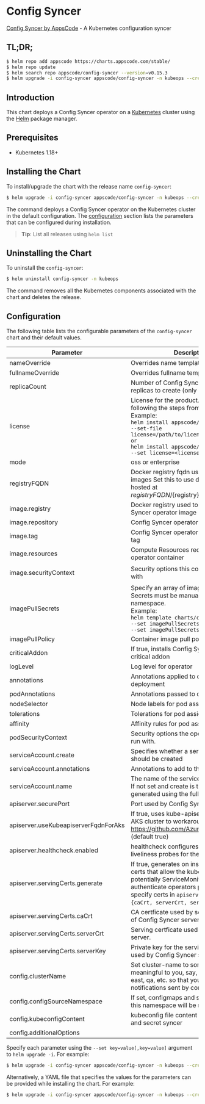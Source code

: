 # Config Syncer

[Config Syncer by AppsCode](https://github.com/kubeops/config-syncer) - A Kubernetes configuration syncer

## TL;DR;

```bash
$ helm repo add appscode https://charts.appscode.com/stable/
$ helm repo update
$ helm search repo appscode/config-syncer --version=v0.15.3
$ helm upgrade -i config-syncer appscode/config-syncer -n kubeops --create-namespace --version=v0.15.3
```

## Introduction

This chart deploys a Config Syncer operator on a [Kubernetes](http://kubernetes.io) cluster using the [Helm](https://helm.sh) package manager.

## Prerequisites

- Kubernetes 1.18+

## Installing the Chart

To install/upgrade the chart with the release name `config-syncer`:

```bash
$ helm upgrade -i config-syncer appscode/config-syncer -n kubeops --create-namespace --version=v0.15.3
```

The command deploys a Config Syncer operator on the Kubernetes cluster in the default configuration. The [configuration](#configuration) section lists the parameters that can be configured during installation.

> **Tip**: List all releases using `helm list`

## Uninstalling the Chart

To uninstall the `config-syncer`:

```bash
$ helm uninstall config-syncer -n kubeops
```

The command removes all the Kubernetes components associated with the chart and deletes the release.

## Configuration

The following table lists the configurable parameters of the `config-syncer` chart and their default values.

|              Parameter               |                                                                                                                                                       Description                                                                                                                                                        |                                                                                            Default                                                                                             |
|--------------------------------------|--------------------------------------------------------------------------------------------------------------------------------------------------------------------------------------------------------------------------------------------------------------------------------------------------------------------------|------------------------------------------------------------------------------------------------------------------------------------------------------------------------------------------------|
| nameOverride                         | Overrides name template                                                                                                                                                                                                                                                                                                  | <code>""</code>                                                                                                                                                                                |
| fullnameOverride                     | Overrides fullname template                                                                                                                                                                                                                                                                                              | <code>""</code>                                                                                                                                                                                |
| replicaCount                         | Number of Config Syncer operator replicas to create (only 1 is supported)                                                                                                                                                                                                                                                | <code>1</code>                                                                                                                                                                                 |
| license                              | License for the product. Get a license by following the steps from [here](https://license-issuer.appscode.com/). <br> Example: <br> `helm install appscode/panopticon \` <br> `--set-file license=/path/to/license/file` <br> `or` <br> `helm install appscode/panopticon \` <br> `--set license=<license file content>` | <code>""</code>                                                                                                                                                                                |
| mode                                 | oss or enterprise                                                                                                                                                                                                                                                                                                        | <code>oss</code>                                                                                                                                                                               |
| registryFQDN                         | Docker registry fqdn used to pull docker images Set this to use docker registry hosted at ${registryFQDN}/${registry}/${image}                                                                                                                                                                                           | <code>ghcr.io</code>                                                                                                                                                                           |
| image.registry                       | Docker registry used to pull Config Syncer operator image                                                                                                                                                                                                                                                                | <code>appscode</code>                                                                                                                                                                          |
| image.repository                     | Config Syncer operator container image                                                                                                                                                                                                                                                                                   | <code>config-syncer</code>                                                                                                                                                                     |
| image.tag                            | Config Syncer operator container image tag                                                                                                                                                                                                                                                                               | <code>""</code>                                                                                                                                                                                |
| image.resources                      | Compute Resources required by the operator container                                                                                                                                                                                                                                                                     | <code>{}</code>                                                                                                                                                                                |
| image.securityContext                | Security options this container should run with                                                                                                                                                                                                                                                                          | <code>{"allowPrivilegeEscalation":false,"capabilities":{"drop":["ALL"]},"readOnlyRootFilesystem":true,"runAsNonRoot":true,"runAsUser":65534,"seccompProfile":{"type":"RuntimeDefault"}}</code> |
| imagePullSecrets                     | Specify an array of imagePullSecrets. Secrets must be manually created in the namespace. <br> Example: <br> `helm template charts/config-syncer \` <br> `--set imagePullSecrets[0].name=sec0 \` <br> `--set imagePullSecrets[1].name=sec1`                                                                               | <code>[]</code>                                                                                                                                                                                |
| imagePullPolicy                      | Container image pull policy                                                                                                                                                                                                                                                                                              | <code>IfNotPresent</code>                                                                                                                                                                      |
| criticalAddon                        | If true, installs Config Syncer operator as critical addon                                                                                                                                                                                                                                                               | <code>false</code>                                                                                                                                                                             |
| logLevel                             | Log level for operator                                                                                                                                                                                                                                                                                                   | <code>3</code>                                                                                                                                                                                 |
| annotations                          | Annotations applied to operator deployment                                                                                                                                                                                                                                                                               | <code>{}</code>                                                                                                                                                                                |
| podAnnotations                       | Annotations passed to operator pod(s).                                                                                                                                                                                                                                                                                   | <code>{}</code>                                                                                                                                                                                |
| nodeSelector                         | Node labels for pod assignment                                                                                                                                                                                                                                                                                           | <code>{}</code>                                                                                                                                                                                |
| tolerations                          | Tolerations for pod assignment                                                                                                                                                                                                                                                                                           | <code>[]</code>                                                                                                                                                                                |
| affinity                             | Affinity rules for pod assignment                                                                                                                                                                                                                                                                                        | <code>{}</code>                                                                                                                                                                                |
| podSecurityContext                   | Security options the operator pod should run with.                                                                                                                                                                                                                                                                       | <code>{"fsGroup":65534}</code>                                                                                                                                                                 |
| serviceAccount.create                | Specifies whether a service account should be created                                                                                                                                                                                                                                                                    | <code>true</code>                                                                                                                                                                              |
| serviceAccount.annotations           | Annotations to add to the service account                                                                                                                                                                                                                                                                                | <code>{}</code>                                                                                                                                                                                |
| serviceAccount.name                  | The name of the service account to use. If not set and create is true, a name is generated using the fullname template                                                                                                                                                                                                   | <code>""</code>                                                                                                                                                                                |
| apiserver.securePort                 | Port used by Config Syncer server                                                                                                                                                                                                                                                                                        | <code>"8443"</code>                                                                                                                                                                            |
| apiserver.useKubeapiserverFqdnForAks | If true, uses kube-apiserver FQDN for AKS cluster to workaround https://github.com/Azure/AKS/issues/522 (default true)                                                                                                                                                                                                   | <code>true</code>                                                                                                                                                                              |
| apiserver.healthcheck.enabled        | healthcheck configures the readiness and liveliness probes for the operator pod.                                                                                                                                                                                                                                         | <code>false</code>                                                                                                                                                                             |
| apiserver.servingCerts.generate      | If true, generates on install/upgrade the certs that allow the kube-apiserver (and potentially ServiceMonitor) to authenticate operators pods. Otherwise specify certs in `apiserver.servingCerts.{caCrt, serverCrt, serverKey}`.                                                                                        | <code>true</code>                                                                                                                                                                              |
| apiserver.servingCerts.caCrt         | CA certficate used by serving certificate of Config Syncer server.                                                                                                                                                                                                                                                       | <code>""</code>                                                                                                                                                                                |
| apiserver.servingCerts.serverCrt     | Serving certficate used by Config Syncer server.                                                                                                                                                                                                                                                                         | <code>""</code>                                                                                                                                                                                |
| apiserver.servingCerts.serverKey     | Private key for the serving certificate used by Config Syncer server.                                                                                                                                                                                                                                                    | <code>""</code>                                                                                                                                                                                |
| config.clusterName                   | Set cluster-name to something meaningful to you, say, prod, prod-us-east, qa, etc. so that you can distinguish notifications sent by config-syncer                                                                                                                                                                       | <code>unicorn</code>                                                                                                                                                                           |
| config.configSourceNamespace         | If set, configmaps and secrets from only this namespace will be synced                                                                                                                                                                                                                                                   | <code>""</code>                                                                                                                                                                                |
| config.kubeconfigContent             | kubeconfig file content for configmap and secret syncer                                                                                                                                                                                                                                                                  | <code>""</code>                                                                                                                                                                                |
| config.additionalOptions             |                                                                                                                                                                                                                                                                                                                          | <code>[]</code>                                                                                                                                                                                |


Specify each parameter using the `--set key=value[,key=value]` argument to `helm upgrade -i`. For example:

```bash
$ helm upgrade -i config-syncer appscode/config-syncer -n kubeops --create-namespace --version=v0.15.3 --set replicaCount=1
```

Alternatively, a YAML file that specifies the values for the parameters can be provided while
installing the chart. For example:

```bash
$ helm upgrade -i config-syncer appscode/config-syncer -n kubeops --create-namespace --version=v0.15.3 --values values.yaml
```

